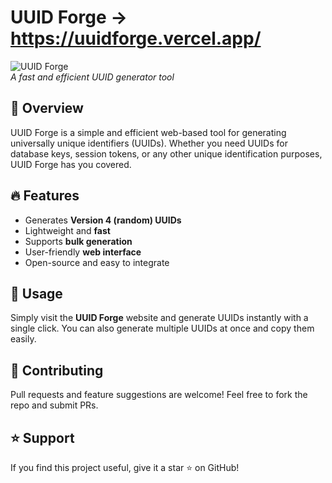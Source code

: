 # UUID Forge -> https://uuidforge.vercel.app/

![UUID Forge](https://github.com/Shadowgamer12k/blocky-uuid-factory/blob/main/banner/minecraft_title%20(9).png)  
*A fast and efficient UUID generator tool*

## 🚀 Overview
UUID Forge is a simple and efficient web-based tool for generating universally unique identifiers (UUIDs). Whether you need UUIDs for database keys, session tokens, or any other unique identification purposes, UUID Forge has you covered.

## 🔥 Features
- Generates **Version 4 (random) UUIDs**
- Lightweight and **fast**
- Supports **bulk generation**
- User-friendly **web interface**
- Open-source and easy to integrate

## 🎯 Usage
Simply visit the **UUID Forge** website and generate UUIDs instantly with a single click. You can also generate multiple UUIDs at once and copy them easily.


## 🤝 Contributing
Pull requests and feature suggestions are welcome! Feel free to fork the repo and submit PRs.

## ⭐ Support
If you find this project useful, give it a star ⭐ on GitHub!

